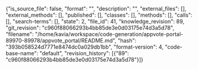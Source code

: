 {"is_source_file": false, "format": "", "description": "", "external_files": [], "external_methods": [], "published": [], "classes": [], "methods": [], "calls": [], "search-terms": [], "state": 2, "file_id": 41, "knowledge_revision": 89, "git_revision": "c960f88066293b4bb85de3e0d03175e74d3a5d78", "filename": "/home/kavia/workspace/code-generation/appvote-portal-89970-89978/appvote_portal/README.md", "hash": "393b058524d7771e8474dc0a029db1bb", "format-version": 4, "code-base-name": "default", "revision_history": [{"89": "c960f88066293b4bb85de3e0d03175e74d3a5d78"}]}